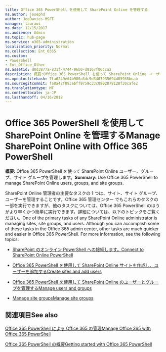 ```yaml
---
title: Office 365 PowerShell を使用して SharePoint Online を管理する
ms.author: josephd
author: JoeDavies-MSFT
manager: laurawi
ms.date: 12/15/2017
ms.audience: Admin
ms.topic: hub-page
ms.service: o365-administration
localization_priority: Normal
ms.collection: Ent_O365
ms.custom:
- PowerShell
- Ent_Office_Other
ms.assetid: d0d3877a-831f-4744-96b0-d8167f06cca2
description: 概要:Office 365 PowerShell を使って SharePoint Online ユーザー、グループ、サイト グループを管理します。
ms.openlocfilehash: 7fa6249e04b980a3dc9d3407935694d85938bcab
ms.sourcegitcommit: fa8a42f093abff9759c33c0902878128f30cafe2
ms.translationtype: MT
ms.contentlocale: ja-JP
ms.lasthandoff: 04/16/2018
---
```

# <a name="manage-sharepoint-online-with-office-365-powershell"></a><span data-ttu-id="da23b-103">Office 365 PowerShell を使用して SharePoint Online を管理する</span><span class="sxs-lookup"><span data-stu-id="da23b-103">Manage SharePoint Online with Office 365 PowerShell</span></span>

 <span data-ttu-id="da23b-104">**概要:** Office 365 PowerShell を使って SharePoint Online ユーザー、グループ、サイト グループを管理します。</span><span class="sxs-lookup"><span data-stu-id="da23b-104">**Summary:** Use Office 365 PowerShell to manage SharePoint Online users, groups, and site groups.</span></span>
  
<span data-ttu-id="da23b-p101">SharePoint Online 管理者の主要なタスクの 1 つは、サイト、サイト グループ、ユーザーを管理することです。Office 365 管理センター でもこれらのタスクの一部を実行できますが、他のタスクについては、Office 365 PowerShell のほうがより早くかつ簡単に実行できます。詳細については、以下のトピックをご覧ください。</span><span class="sxs-lookup"><span data-stu-id="da23b-p101">One of the primary tasks of any SharePoint Online administrator is managing sites, site groups, and users. Although you can accomplish some of these tasks in the Office 365 admin center, other tasks are much quicker and easier in Office 365 PowerShell. For more information, see the following topics:</span></span>

- [<span data-ttu-id="da23b-108">SharePoint のオンライン PowerShell への接続します。</span><span class="sxs-lookup"><span data-stu-id="da23b-108">Connect to SharePoint Online PowerShell</span></span>](https://docs.microsoft.com/en-us/powershell/sharepoint/sharepoint-online/connect-sharepoint-online?view=sharepoint-ps)
  
- [<span data-ttu-id="da23b-109">Office 365 PowerShell を使用して SharePoint Online サイトを作成し、ユーザーを追加する</span><span class="sxs-lookup"><span data-stu-id="da23b-109">Create sites and add users</span></span>](http://technet.microsoft.com/library/c55d4ccf-ab36-481a-a285-c40234e11abd.aspx)
    
- [<span data-ttu-id="da23b-110">Office 365 PowerShell を使用して SharePoint Online のユーザーとグループを管理する</span><span class="sxs-lookup"><span data-stu-id="da23b-110">Manage users and groups</span></span>](http://technet.microsoft.com/library/9680af2e-a965-4e62-92ee-da72105c7800.aspx)
    
- [<span data-ttu-id="da23b-111">Manage site groups</span><span class="sxs-lookup"><span data-stu-id="da23b-111">Manage site groups</span></span>](http://technet.microsoft.com/library/122f4099-c78d-4cce-bab0-4343b04596ae.aspx)
    
## <a name="see-also"></a><span data-ttu-id="da23b-112">関連項目</span><span class="sxs-lookup"><span data-stu-id="da23b-112">See also</span></span>

#### 

[<span data-ttu-id="da23b-113">Office 365 PowerShell による Office 365 の管理</span><span class="sxs-lookup"><span data-stu-id="da23b-113">Manage Office 365 with Office 365 PowerShell</span></span>](manage-office-365-with-office-365-powershell.md)
  
[<span data-ttu-id="da23b-114">Office 365 PowerShell の概要</span><span class="sxs-lookup"><span data-stu-id="da23b-114">Getting started with Office 365 PowerShell</span></span>](getting-started-with-office-365-powershell.md)

